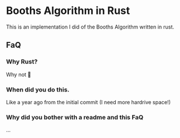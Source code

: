 # Booths Algorithm in Rust

This is an implementation I did of the Booths Algorithm written in rust. 

## FaQ

### Why Rust?
Why not :thinking:

### When did you do this.
Like a year ago from the initial commit (I need more hardrive space!)

### Why did you bother with a readme and this FaQ
...
